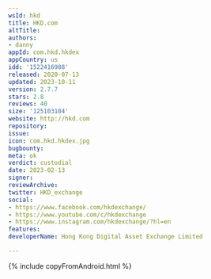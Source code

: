 ```yaml
---
wsId: hkd
title: HKD.com
altTitle: 
authors:
- danny
appId: com.hkd.hkdex
appCountry: us
idd: '1522416988'
released: 2020-07-13
updated: 2023-10-11
version: 2.7.7
stars: 2.8
reviews: 40
size: '125103104'
website: http://hkd.com
repository: 
issue: 
icon: com.hkd.hkdex.jpg
bugbounty: 
meta: ok
verdict: custodial
date: 2023-02-13
signer: 
reviewArchive: 
twitter: HKD_exchange
social:
- https://www.facebook.com/hkdexchange/
- https://www.youtube.com/c/hkdexchange
- https://www.instagram.com/hkdexchange/?hl=en
features: 
developerName: Hong Kong Digital Asset Exchange Limited

---
```


{% include copyFromAndroid.html %}
